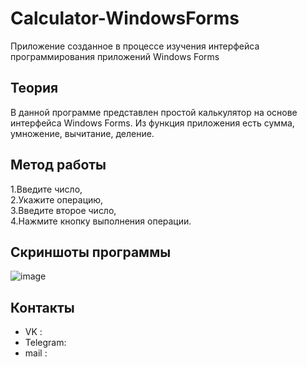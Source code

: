  # Calculator-WindowsForms
Приложение созданное в процессе изучения интерфейса программирования приложений Windows Forms
## Теория
В данной программе представлен простой калькулятор на основе интерфейса Windows Forms. Из функция приложения есть сумма, умножение, вычитание, деление.
## Метод работы
1.Введите число,  
2.Укажите операцию,  
3.Введите второе число,  
4.Нажмите кнопку выполнения операции.  
## Скриншоты программы
![image](https://github.com/dhoker23/Calculator-WindowsForms/assets/44202889/37aa62f6-3e99-4bc9-8d6f-9a472d7bcd23)  
## Контакты
- VK : 
- Telegram: 
- mail : 
